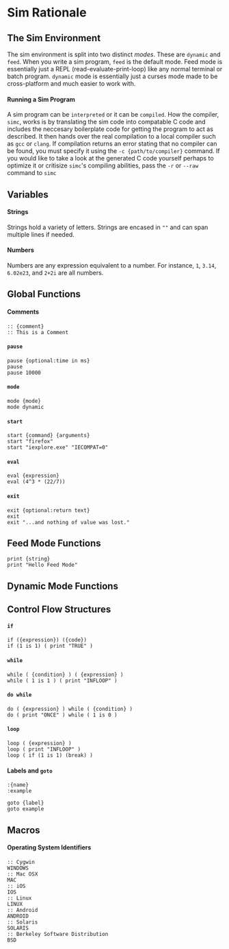 # Sim Rationale

## The Sim Environment

The sim environment is split into two distinct *modes*. These are `dynamic` and `feed`. When you write a sim program, `feed` is the default mode. Feed mode is essentially just a REPL (read-evaluate-print-loop) like any normal terminal or batch program. `dynamic` mode is essentially just a curses mode made to be cross-platform and much easier to work with. 

#### Running a Sim Program

A sim program can be `interpreted` or it can be `compiled`. How the compiler, `simc`, works is by translating the sim code into compatable C code and includes the neccesary boilerplate code for getting the program to act as described. It then hands over the real compilation to a local compiler such as `gcc` or `clang`. If compilation returns an error stating that no compiler can be found, you must specify it using the `-c {path/to/compiler}` command. If you would like to take a look at the generated C code yourself perhaps to optimize it or critisize `simc`'s compiling abilities, pass the `-r` or `--raw` command to `simc`

## Variables

#### Strings

Strings hold a variety of letters. Strings are encased in `""` and can span multiple lines if needed.

#### Numbers
Numbers are any expression equivalent to a number. For instance, `1`, `3.14`, `6.02e23`, and `2+2i` are all numbers.

## Global Functions

#### Comments
```Batchfile
:: {comment}
:: This is a Comment
```

#### `pause`
```Batchfile
pause {optional:time in ms}
pause
pause 10000
```

#### `mode`
```Batchfile
mode {mode}
mode dynamic
```

#### `start`
```
start {command} {arguments}
start "firefox"
start "iexplore.exe" "IECOMPAT=0"
```

#### `eval`
```Batchfile
eval {expression}
eval (4^3 * (22/7))
```

#### `exit`
```Batchfile
exit {optional:return text}
exit
exit "...and nothing of value was lost."
```

## Feed Mode Functions

```print
print {string}
print "Hello Feed Mode"
```

## Dynamic Mode Functions

## Control Flow Structures

#### `if`
```Batchfile
if ({expression}) ({code})
if (1 is 1) ( print "TRUE" )
```

#### `while`
```Batchfile
while ( {condition} ) ( {expression} )
while ( 1 is 1 ) ( print "INFLOOP" )
```

#### `do while`
```Batchfile
do ( {expression} ) while ( {condition} )
do ( print "ONCE" ) while ( 1 is 0 )
```

#### `loop`
```Batchfile
loop ( {expression} )
loop ( print "INFLOOP" )
loop ( if (1 is 1) (break) )
```

#### Labels and `goto`
```
:{name}
:example

goto {label}
goto example
```

## Macros


#### Operating System Identifiers

```Batchfile
:: Cygwin
WINDOWS
:: Mac OSX
MAC
:: iOS
IOS
:: Linux
LINUX
:: Android
ANDROID
:: Solaris
SOLARIS
:: Berkeley Software Distribution
BSD
```
